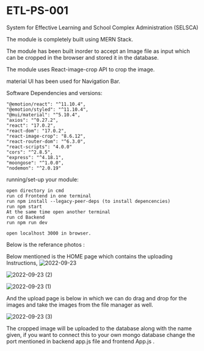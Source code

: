 # ETL-PS-001
System for Effective Learning and School Complex Administration (SELSCA)

The module is completely built using MERN Stack.

The module has been built inorder to accept an Image file as input which can be cropped in the browser  and stored it in the database.

The module uses React-image-crop API to crop the image.

material UI has been used for Navigation Bar.

Software Dependencies and versions:

    "@emotion/react": "^11.10.4",
    "@emotion/styled": "^11.10.4",
    "@mui/material": "^5.10.4",
    "axios": "^0.27.2",
    "react": "17.0.2",
    "react-dom": "17.0.2",
    "react-image-crop": "8.6.12",
    "react-router-dom": "^6.3.0",
    "react-scripts": "4.0.0"
    "cors": "^2.8.5",
    "express": "^4.18.1",
    "moongose": "^1.0.0",
    "nodemon": "^2.0.19"

running/set-up your module:

    open directory in cmd
    run cd Frontend in one terminal
    run npm install --legacy-peer-deps (to install depencencies)
    run npm start
    At the same time open another terminal
    run cd Backend
    run npm run dev

    open localhost 3000 in browser.

Below is the referance photos :

Below mentioned is the HOME page which contains the uploading Instructions,
![2022-09-23](https://user-images.githubusercontent.com/113330666/191949151-568cc364-5578-4726-a915-9294c706e31b.png)

![2022-09-23 (2)](https://user-images.githubusercontent.com/113330666/191949664-83c42f83-282c-486e-a699-46560246196e.png)

![2022-09-23 (1)](https://user-images.githubusercontent.com/113330666/191948963-e41fa7e1-d7ec-4ade-82dd-e0d6a5500677.png)

And the upload page is below in which we can do drag and drop for the images and take the images from the file manager as well.


![2022-09-23 (3)](https://user-images.githubusercontent.com/113330666/191950684-0cc57ec3-da78-44a7-87fd-8614087ba49a.png)


The cropped image will be uploaded to the database along with the name given, if you want to connect this to your own mongo database change the port mentioned in backend app.js file and frontend App.js .

